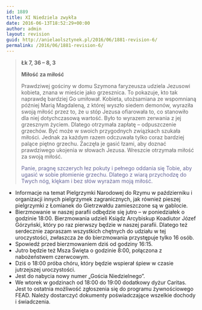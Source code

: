 ```yaml
---
id: 1889
title: XI Niedziela zwykła
date: 2016-06-13T18:52:29+00:00
author: admin
layout: revision
guid: http://anielaolsztynek.pl/2016/06/1881-revision-6/
permalink: /2016/06/1881-revision-6/
---
```

> **Łk 7, 36 &#8211; 8, 3**
> 
> **Miłość za miłość**
> 
> Prawdziwej gościny w domu Szymona faryzeusza udziela Jezusowi kobieta, znana w mieście jako grzesznica. To pokazuje, kto tak naprawdę bardziej Go umiłował. Kobieta, utożsamiana ze wspomnianą później Marią Magdaleną, z której wyszło siedem demonów, wyraziła swoją miłość przez to, że u stóp Jezusa ofiarowała to, co stanowiło dla niej dotychczasową wartość. Było to wyrazem zerwania z jej grzesznym życiem. Dlatego otrzymała zapłatę &#8211; odpuszczenie grzechów. Być może w swoich przygodnych związkach szukała miłości. Jednak za każdym razem odczuwała tylko coraz bardziej palące piętno grzechu. Zaczęła je gasić łzami, aby doznać prawdziwego ukojenia w słowach Jezusa. Wreszcie otrzymała miłość za swoją miłość.
> 
> <p style="text-align: left;">
>   <span style="color: #666699;">Panie, pragnę szczerych łez pokuty i pełnego oddania się Tobie, aby ugasić w sobie płomienie grzechu. Dlatego z wiarą przychodzę do Twych nóg, klękam i bez słów wyrażam moją miłość.</span>
> </p>
> 
> <p style="text-align: left;">
>   </blockquote> 
>   
>   <ul>
>     <li>
>       Informacje na temat Pielgrzymki Narodowej do Rzymu w październiku i organizacji innych pielgrzymek zagranicznych, jak również pieszej pielgrzymki z Łomianek do Gietrzwałdu zamieszczone są w gablocie.
>     </li>
>     <li>
>       Bierzmowanie w naszej parafii odbędzie się jutro &#8211; w poniedziałek o godzinie 18:00. Bierzmowania udzieli Ksiądz Arcybiskup Koadiutor Józef Górzyński, który po raz pierwszy będzie w naszej parafii. Dlatego też serdecznie zapraszam wszystkich chętnych do udziału w tej uroczystości, zwłaszcza że do bierzmowania przystępuje tylko 16 osób.
>     </li>
>     <li>
>       Spowiedź przed bierzmowaniem dziś od godziny 16:15.
>     </li>
>     <li>
>       Jutro będzie też Msza Święta o godzinie 8:00, połączona z nabożeństwem czerwcowym.
>     </li>
>     <li>
>       Dziś o 18:00 próba chóru, który będzie wspierał śpiew w czasie jutrzejszej uroczystości.
>     </li>
>     <li>
>       Jest do nabycia nowy numer &#8222;Gościa Niedzielnego&#8221;.
>     </li>
>     <li>
>       We wtorek w godzinach od 18:00 do 19:00 dodatkowy dyżur Caritas. Jest to ostatnia możliwość zgłoszenia się do programu żywnościowego FEAD. Należy dostarczyć dokumenty poświadczające wszelkie dochody i świadczenia.
>     </li>
>   </ul>